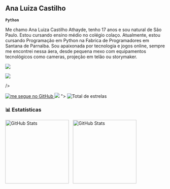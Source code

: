 ## Ana Luiza Castilho

**`Python`**

Me chamo Ana Luiza Castilho Athayde, tenho 17 anos e sou natural de São Paulo. Estou cursando ensino médio no colégio colaço. Atualmente, estou cursando Programação em Python na Fabrica de Programadores em Santana de Parnaìba. Sou apaixonada por tecnologia e jogos online, sempre me encontrei nessa áera, desde pequena mexo com equipamentos tecnológicos como cameras, projeção em telão ou storymaker.



<a href="https://instagram.com/aninhaa.castilho" target="_blank"><img src="https://img.shields.io/badge/-Instagram-%23E4405F?style=for-the-badge&logo=instagram&logoColor=white" target="_blank"></a>
 

 <a href="https://discord.gg/wagxzStdcR" target="_blank"><img src="https://img.shields.io/badge/Discord-7289DA?style=for-the-badge&logo=discord&logoColor=white" target="_blank"></a>

/>
        
 </a>
    <a href="https://github.com/AnaCastilhoAthayde">
        <img 
            alt="me segue no GitHub" 
            title="Me segue" 
            src="https://custom-icon-badges.demolab.com/github/followers/AnaCastilhoAthayde?color=236ad3&labelColor=1155ba&style=for-the-badge&logo=github&label=Seguidores&logoColor=wehit"
        />
    </a> 
    <a href="<a href="https://www.linkedin.com/in/paulo-henrique-de-maria-45875016a" target="_blank"><img src="https://img.shields.io/badge/-LinkedIn-%230077B5?style=for-the-badge&logo=linkedin&logoColor=white" target="_blank"></a> ">
        <img 
            alt="Total de estrelas" 
            title="Total de estrelas GitHub" 
            src="https://custom-icon-badges.demolab.com/github/stars/Larissakich?color=55960c&style=for-the-badge&labelColor=488207&logo=star&label=estrelas"
        />
   
      
    



### 📊 Estatísticas

<p>
  <img 
    align="left" 
    alt="GitHub Stats" 
    height="200" 
    style="padding-right: 10px;" 
    src="https://github-readme-stats.vercel.app/api?username=Larissakich&show_icons=true&theme=tokyonight&include_all_commits=true&locale=pt-br" 
  />

<img 
      align="left" 
      alt="GitHub Stats" 
      height="200" 
      src="https://github-readme-stats.vercel.app/api/top-langs/?username=larissakich&theme=tokyonight&layout=compact&custom_title=Tecnologias&langs_count=9" 
  />

</p>


